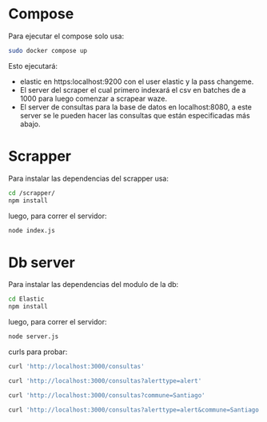 # Compose
Para ejecutar el compose solo usa:
``` bash
sudo docker compose up
```

Esto ejecutará: 
- elastic en https:localhost:9200 con el user elastic y la pass changeme.
- El server del scraper el cual primero indexará el csv en batches de a 1000 para luego comenzar a scrapear waze.
- El server de consultas para la base de datos en localhost:8080, a este server se le pueden hacer las consultas que están especificadas más abajo.

# Scrapper
Para instalar las dependencias del scrapper usa:

``` bash
cd /scrapper/
npm install
```
luego, para correr el servidor:
``` bash
node index.js
```

# Db server 
Para instalar las dependencias del modulo de la db:

``` bash
cd Elastic
npm install
```

luego, para correr el servidor:
``` bash
node server.js
```

curls para probar:
``` bash
curl 'http://localhost:3000/consultas'
```

``` bash
curl 'http://localhost:3000/consultas?alerttype=alert'
```

``` bash
curl 'http://localhost:3000/consultas?commune=Santiago'
```

``` bash
curl 'http://localhost:3000/consultas?alerttype=alert&commune=Santiago'
```